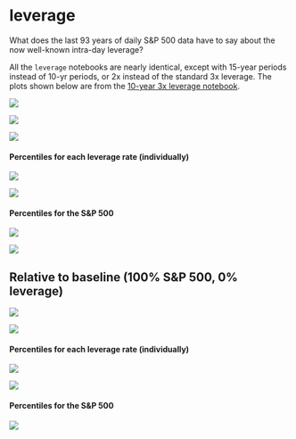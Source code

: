 # leverage
What does the last 93 years of daily S&amp;P 500 data have to say about the now well-known intra-day leverage?

All the `leverage` notebooks are nearly identical, except with 15-year periods instead of 10-yr periods, or 2x instead of the standard 3x leverage. The plots shown below are from the [10-year 3x leverage notebook](10yr-3x.ipynb).



![](plots/leverage-10yr-many_lev_curves.png)

![](plots/leverage-10yr-percentiles.png)

![](plots/leverage-10yr-returns_by_date.png)


#### Percentiles for each leverage rate (individually)

![](plots/leverage-10yr-limited_percentiles.png)

![](plots/leverage-10yr-median.png)

#### Percentiles for the S&P 500 

![](plots/leverage-10yr-basis-limited_percentiles.png)

![](plots/leverage-10yr-optimal_leverage.png)


## Relative to baseline (100% S&P 500, 0% leverage)

![](plots/leverage-10yr-relative-percentiles.png)

![](plots/leverage-10yr-relative-returns_by_date.png)

#### Percentiles for each leverage rate (individually)

![](plots/leverage-10yr-relative-returns_by_date.png)

![](plots/leverage-10yr-relative-median.png)

#### Percentiles for the S&P 500 

![](plots/leverage-10yr-relative-basis-limited_percentiles.png)




